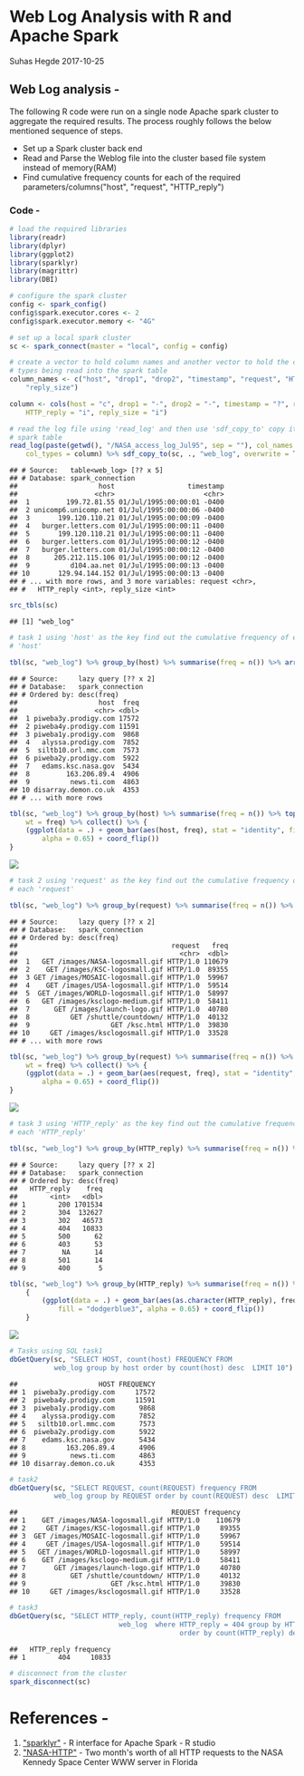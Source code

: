 Web Log Analysis with R and Apache Spark
================
Suhas Hegde
2017-10-25

Web Log analysis -
------------------

The following R code were run on a single node Apache spark cluster to aggregate the required results. The process roughly follows the below mentioned sequence of steps.

-   Set up a Spark cluster back end
-   Read and Parse the Weblog file into the cluster based file system instead of memory(RAM)
-   Find cumulative frequency counts for each of the required parameters/columns("host", "request", "HTTP\_reply")

### Code -

``` r
# load the required libraries
library(readr)
library(dplyr)
library(ggplot2)
library(sparklyr)
library(magrittr)
library(DBI)

# configure the spark cluster
config <- spark_config()
config$spark.executor.cores <- 2
config$spark.executor.memory <- "4G"

# set up a local spark cluster
sc <- spark_connect(master = "local", config = config)

# create a vector to hold column names and another vector to hold the column
# types being read into the spark table
column_names <- c("host", "drop1", "drop2", "timestamp", "request", "HTTP_reply", 
    "reply_size")

column <- cols(host = "c", drop1 = "-", drop2 = "-", timestamp = "?", request = "c", 
    HTTP_reply = "i", reply_size = "i")

# read the log file using 'read_log' and then use 'sdf_copy_to' copy it to a
# spark table
read_log(paste(getwd(), "/NASA_access_log_Jul95", sep = ""), col_names = column_names, 
    col_types = column) %>% sdf_copy_to(sc, ., "web_log", overwrite = TRUE)
```

    ## # Source:   table<web_log> [?? x 5]
    ## # Database: spark_connection
    ##                    host                  timestamp
    ##                   <chr>                      <chr>
    ##  1         199.72.81.55 01/Jul/1995:00:00:01 -0400
    ##  2 unicomp6.unicomp.net 01/Jul/1995:00:00:06 -0400
    ##  3       199.120.110.21 01/Jul/1995:00:00:09 -0400
    ##  4   burger.letters.com 01/Jul/1995:00:00:11 -0400
    ##  5       199.120.110.21 01/Jul/1995:00:00:11 -0400
    ##  6   burger.letters.com 01/Jul/1995:00:00:12 -0400
    ##  7   burger.letters.com 01/Jul/1995:00:00:12 -0400
    ##  8      205.212.115.106 01/Jul/1995:00:00:12 -0400
    ##  9          d104.aa.net 01/Jul/1995:00:00:13 -0400
    ## 10       129.94.144.152 01/Jul/1995:00:00:13 -0400
    ## # ... with more rows, and 3 more variables: request <chr>,
    ## #   HTTP_reply <int>, reply_size <int>

``` r
src_tbls(sc)
```

    ## [1] "web_log"

``` r
# task 1 using 'host' as the key find out the cumulative frequency of each
# 'host'

tbl(sc, "web_log") %>% group_by(host) %>% summarise(freq = n()) %>% arrange(desc(freq))
```

    ## # Source:     lazy query [?? x 2]
    ## # Database:   spark_connection
    ## # Ordered by: desc(freq)
    ##                    host  freq
    ##                   <chr> <dbl>
    ##  1 piweba3y.prodigy.com 17572
    ##  2 piweba4y.prodigy.com 11591
    ##  3 piweba1y.prodigy.com  9868
    ##  4   alyssa.prodigy.com  7852
    ##  5  siltb10.orl.mmc.com  7573
    ##  6 piweba2y.prodigy.com  5922
    ##  7   edams.ksc.nasa.gov  5434
    ##  8         163.206.89.4  4906
    ##  9          news.ti.com  4863
    ## 10 disarray.demon.co.uk  4353
    ## # ... with more rows

``` r
tbl(sc, "web_log") %>% group_by(host) %>% summarise(freq = n()) %>% top_n(n = 30, 
    wt = freq) %>% collect() %>% {
    (ggplot(data = .) + geom_bar(aes(host, freq), stat = "identity", fill = "red2", 
        alpha = 0.65) + coord_flip())
}
```

![](Web_log_files/figure-markdown_github-ascii_identifiers/unnamed-chunk-1-1.png)

``` r
# task 2 using 'request' as the key find out the cumulative frequency of
# each 'request'

tbl(sc, "web_log") %>% group_by(request) %>% summarise(freq = n()) %>% arrange(desc(freq))
```

    ## # Source:     lazy query [?? x 2]
    ## # Database:   spark_connection
    ## # Ordered by: desc(freq)
    ##                                      request   freq
    ##                                        <chr>  <dbl>
    ##  1   GET /images/NASA-logosmall.gif HTTP/1.0 110679
    ##  2    GET /images/KSC-logosmall.gif HTTP/1.0  89355
    ##  3 GET /images/MOSAIC-logosmall.gif HTTP/1.0  59967
    ##  4    GET /images/USA-logosmall.gif HTTP/1.0  59514
    ##  5  GET /images/WORLD-logosmall.gif HTTP/1.0  58997
    ##  6   GET /images/ksclogo-medium.gif HTTP/1.0  58411
    ##  7      GET /images/launch-logo.gif HTTP/1.0  40780
    ##  8          GET /shuttle/countdown/ HTTP/1.0  40132
    ##  9                    GET /ksc.html HTTP/1.0  39830
    ## 10     GET /images/ksclogosmall.gif HTTP/1.0  33528
    ## # ... with more rows

``` r
tbl(sc, "web_log") %>% group_by(request) %>% summarise(freq = n()) %>% top_n(n = 30, 
    wt = freq) %>% collect() %>% {
    (ggplot(data = .) + geom_bar(aes(request, freq), stat = "identity", fill = "palegreen4", 
        alpha = 0.65) + coord_flip())
}
```

![](Web_log_files/figure-markdown_github-ascii_identifiers/unnamed-chunk-1-2.png)

``` r
# task 3 using 'HTTP_reply' as the key find out the cumulative frequency of
# each 'HTTP_reply'

tbl(sc, "web_log") %>% group_by(HTTP_reply) %>% summarise(freq = n()) %>% arrange(desc(freq))
```

    ## # Source:     lazy query [?? x 2]
    ## # Database:   spark_connection
    ## # Ordered by: desc(freq)
    ##   HTTP_reply    freq
    ##        <int>   <dbl>
    ## 1        200 1701534
    ## 2        304  132627
    ## 3        302   46573
    ## 4        404   10833
    ## 5        500      62
    ## 6        403      53
    ## 7         NA      14
    ## 8        501      14
    ## 9        400       5

``` r
tbl(sc, "web_log") %>% group_by(HTTP_reply) %>% summarise(freq = n()) %>% collect() %>% 
    {
        (ggplot(data = .) + geom_bar(aes(as.character(HTTP_reply), freq), stat = "identity", 
            fill = "dodgerblue3", alpha = 0.65) + coord_flip())
    }
```

![](Web_log_files/figure-markdown_github-ascii_identifiers/unnamed-chunk-1-3.png)

``` r
# Tasks using SQL task1
dbGetQuery(sc, "SELECT HOST, count(host) FREQUENCY FROM 
           web_log group by host order by count(host) desc  LIMIT 10")
```

    ##                    HOST FREQUENCY
    ## 1  piweba3y.prodigy.com     17572
    ## 2  piweba4y.prodigy.com     11591
    ## 3  piweba1y.prodigy.com      9868
    ## 4    alyssa.prodigy.com      7852
    ## 5   siltb10.orl.mmc.com      7573
    ## 6  piweba2y.prodigy.com      5922
    ## 7    edams.ksc.nasa.gov      5434
    ## 8          163.206.89.4      4906
    ## 9           news.ti.com      4863
    ## 10 disarray.demon.co.uk      4353

``` r
# task2
dbGetQuery(sc, "SELECT REQUEST, count(REQUEST) frequency FROM 
           web_log group by REQUEST order by count(REQUEST) desc  LIMIT 10")
```

    ##                                      REQUEST frequency
    ## 1    GET /images/NASA-logosmall.gif HTTP/1.0    110679
    ## 2     GET /images/KSC-logosmall.gif HTTP/1.0     89355
    ## 3  GET /images/MOSAIC-logosmall.gif HTTP/1.0     59967
    ## 4     GET /images/USA-logosmall.gif HTTP/1.0     59514
    ## 5   GET /images/WORLD-logosmall.gif HTTP/1.0     58997
    ## 6    GET /images/ksclogo-medium.gif HTTP/1.0     58411
    ## 7       GET /images/launch-logo.gif HTTP/1.0     40780
    ## 8           GET /shuttle/countdown/ HTTP/1.0     40132
    ## 9                     GET /ksc.html HTTP/1.0     39830
    ## 10     GET /images/ksclogosmall.gif HTTP/1.0     33528

``` r
# task3
dbGetQuery(sc, "SELECT HTTP_reply, count(HTTP_reply) frequency FROM 
                           web_log  where HTTP_reply = 404 group by HTTP_reply 
                                          order by count(HTTP_reply) desc LIMIT 10")
```

    ##   HTTP_reply frequency
    ## 1        404     10833

``` r
# disconnect from the cluster
spark_disconnect(sc)
```

References -
============

1.  ["sparklyr"](http://spark.rstudio.com) - R interface for Apache Spark - R studio
2.  ["NASA-HTTP"](http://ita.ee.lbl.gov/html/contrib/NASA-HTTP.html) - Two month's worth of all HTTP requests to the NASA Kennedy Space Center WWW server in Florida
